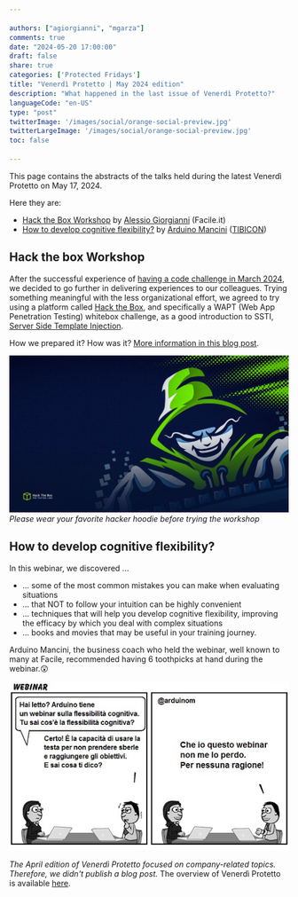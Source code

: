 ```yaml
---

authors: ["agiorgianni", "mgarza"]
comments: true
date: "2024-05-20 17:00:00"
draft: false
share: true
categories: ['Protected Fridays']
title: "Venerdì Protetto | May 2024 edition"
description: "What happened in the last issue of Venerdì Protetto?"
languageCode: "en-US"
type: "post"
twitterImage: '/images/social/orange-social-preview.jpg'
twitterLargeImage: '/images/social/orange-social-preview.jpg'
toc: false

---
```




This page contains the abstracts of the talks held during the latest Venerdì Protetto on May 17, 2024.

Here they are:

- [Hack the Box Workshop](#hack-the-box-workshop) by [Alessio Giorgianni](https://www.linkedin.com/in/alessio-giorgianni-b90500123/) (Facile.it)
- [How to develop cognitive flexibility?](#how-to-develop-cognitive-flexibility) by [Arduino Mancini](https://www.linkedin.com/in/arduinomancini/) ([TIBICON](https://www.tibicon.net/))


## Hack the box Workshop


After the successful experience of [having a code challenge in March 2024](https://engineering.facile.it/blog/eng/v-protetto8-3-2024/ "Previously, on Venerdì Protetto... a code challenge!"), we decided to go further in delivering experiences to our colleagues.
 Trying something meaningful with the less organizational effort, we agreed to try using a platform called [Hack the Box](https://academy.hackthebox.com/), and specifically a WAPT (Web App Penetration Testing) whitebox challenge, as a good introduction to SSTI, [Server Side Template Injection](https://portswigger.net/web-security/server-side-template-injection).

How we prepared it? How was it? [More information in this blog post]( ../hack-the-box-experience).

![Please wear your favorite hacker hoodie before trying the workshop]( /static/images/vp-may-2024/hack-the-box-v0-a56fw7h8a2aa1.webp "Hack the Box Wallpaper")
*Please wear your favorite hacker hoodie before trying the workshop*

## How to develop cognitive flexibility?
In this webinar, we discovered ...

* ... some of the most common mistakes you can make when evaluating situations
* ... that NOT to follow your intuition can be highly convenient
* ... techniques that will help you develop cognitive flexibility, improving the efficacy by which you deal with complex situations
* ... books and movies that may be useful in your training journey.

Arduino Mancini, the business coach who held the webinar, well known to many at Facile, recommended having 6 toothpicks at hand during the webinar.😲

![Flessibilità cognitiva](/static/images/vp-may-2024/webinar%20fleco.jpg "A comic strip about cognitive flexibility (Italian)")

*The April edition of Venerdì Protetto focused on company-related topics. Therefore, we didn't publish a blog post.*
The overview of Venerdì Protetto is available [here](https://engineering.facile.it/blog/eng/v-protetto/).
 
<script type="application/ld+json">
{ 
    "@context": "https://schema.org",
    "genre":["SEO","JSON-LD"],
    "@type": "BlogPosting",
    "headline": "Venerdì Protetto | May 2024 edition",
    "keywords": [""],
    "wordcount": "",
    "publisher": {
        "@type": "Organization",
        "name": "Facile.it Engineering",
        "url": "https://engineering.facile.it/",
        "logo": {
            "@type": "ImageObject",
            "url": "https://engineering.facile.it/images/logo_engineering.png",
            "width":"1057",
            "height":"244"
        }
    },
    "url": "",
    "image": "",
    "datePublished": "",
    "dateCreated": "",
    "dateModified": "",
    "inLanguage": "en-US",
    "isFamilyFriendly": "true",
    "description": "",
    "author": {
        "@type": "Person",
        "name": "Matteo",
        "url": "https://www.linkedin.com/in/matteogarza"
    }
}
</script>
